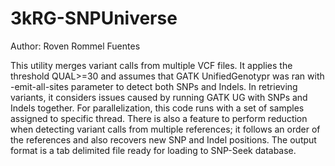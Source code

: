 # 3kRG-SNPUniverse

Author: Roven Rommel Fuentes

This utility merges variant calls from multiple VCF files. It applies the threshold QUAL>=30
and assumes that GATK UnifiedGenotypr was ran with -emit-all-sites parameter to detect both SNPs and Indels.
In retrieving variants, it considers issues caused by running GATK UG with SNPs and Indels together. 
For parallelization, this code runs with a set of samples assigned to specific thread.
There is also a feature to perform reduction when detecting variant calls from multiple references; it follows
an order of the references and also recovers new SNP and Indel positions.
The output format is a tab delimited file ready for loading to SNP-Seek database. 
